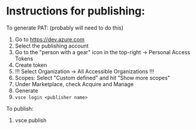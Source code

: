 # Instructions for publishing:
To generate PAT: (probably will need to do this)
1. Go to https://dev.azure.com
1. Select the publishing account
1. Go to the "person with a gear" icon in the top-right -> Personal Access Tokens
1. Create token
1. !!! Select Organization -> All Accessible Organizations !!!
1. Scopes: Select "Custom defined" and hit "Show more scopes"
1. Under Marketplace, check Acquire and Manage
1. Generate
1. ```vsce login <publisher name>```

To publish:
1. vsce publish
